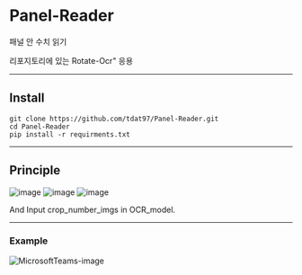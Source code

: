 # Panel-Reader
패널 안 수치 읽기

리포지토리에 있는 Rotate-Ocr" 응용

---

## Install

```
git clone https://github.com/tdat97/Panel-Reader.git
cd Panel-Reader
pip install -r requirments.txt
```

---

## Principle

![image](https://user-images.githubusercontent.com/48349693/199141038-4a469bb0-f77a-4515-b4c2-a9bdb5baf824.png)
![image](https://user-images.githubusercontent.com/48349693/199141066-8d1d831d-d058-44fc-9303-9bf35d3e677c.png)
![image](https://user-images.githubusercontent.com/48349693/199141086-4183b242-5cb2-4c99-93b4-e4ec5c3a02eb.png)

And Input crop_number_imgs in OCR_model.

---

### Example

![MicrosoftTeams-image](https://user-images.githubusercontent.com/48349693/202341322-7aeec6e0-65be-4b3e-8511-2630126fcf34.png)

